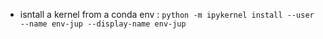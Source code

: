  - isntall a kernel from a conda env : ```python -m ipykernel install --user --name env-jup --display-name env-jup```
